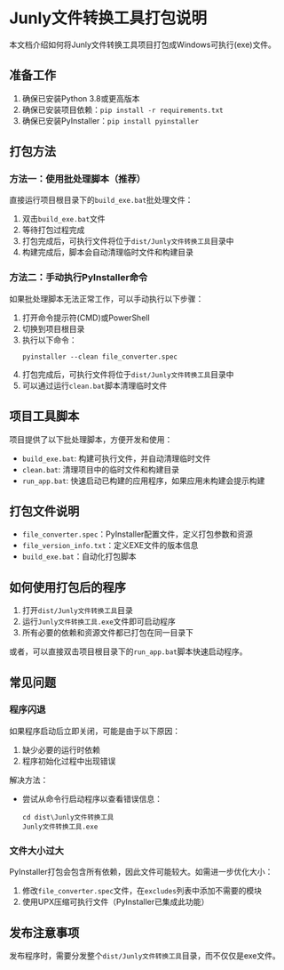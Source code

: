 # Junly文件转换工具打包说明

本文档介绍如何将Junly文件转换工具项目打包成Windows可执行(exe)文件。

## 准备工作

1. 确保已安装Python 3.8或更高版本
2. 确保已安装项目依赖：`pip install -r requirements.txt`
3. 确保已安装PyInstaller：`pip install pyinstaller`

## 打包方法

### 方法一：使用批处理脚本（推荐）

直接运行项目根目录下的`build_exe.bat`批处理文件：

1. 双击`build_exe.bat`文件
2. 等待打包过程完成
3. 打包完成后，可执行文件将位于`dist/Junly文件转换工具`目录中
4. 构建完成后，脚本会自动清理临时文件和构建目录

### 方法二：手动执行PyInstaller命令

如果批处理脚本无法正常工作，可以手动执行以下步骤：

1. 打开命令提示符(CMD)或PowerShell
2. 切换到项目根目录
3. 执行以下命令：
   ```
   pyinstaller --clean file_converter.spec
   ```
4. 打包完成后，可执行文件将位于`dist/Junly文件转换工具`目录中
5. 可以通过运行`clean.bat`脚本清理临时文件

## 项目工具脚本

项目提供了以下批处理脚本，方便开发和使用：

- `build_exe.bat`: 构建可执行文件，并自动清理临时文件
- `clean.bat`: 清理项目中的临时文件和构建目录
- `run_app.bat`: 快速启动已构建的应用程序，如果应用未构建会提示构建

## 打包文件说明

- `file_converter.spec`：PyInstaller配置文件，定义打包参数和资源
- `file_version_info.txt`：定义EXE文件的版本信息
- `build_exe.bat`：自动化打包脚本

## 如何使用打包后的程序

1. 打开`dist/Junly文件转换工具`目录
2. 运行`Junly文件转换工具.exe`文件即可启动程序
3. 所有必要的依赖和资源文件都已打包在同一目录下

或者，可以直接双击项目根目录下的`run_app.bat`脚本快速启动程序。

## 常见问题

### 程序闪退

如果程序启动后立即关闭，可能是由于以下原因：

1. 缺少必要的运行时依赖
2. 程序初始化过程中出现错误

解决方法：
- 尝试从命令行启动程序以查看错误信息：
  ```
  cd dist\Junly文件转换工具
  Junly文件转换工具.exe
  ```

### 文件大小过大

PyInstaller打包会包含所有依赖，因此文件可能较大。如需进一步优化大小：

1. 修改`file_converter.spec`文件，在`excludes`列表中添加不需要的模块
2. 使用UPX压缩可执行文件（PyInstaller已集成此功能）

## 发布注意事项

发布程序时，需要分发整个`dist/Junly文件转换工具`目录，而不仅仅是exe文件。 